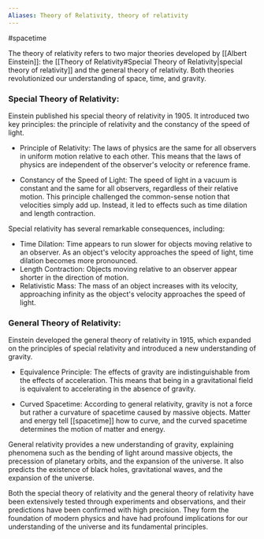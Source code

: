 ```yaml
---
Aliases: Theory of Relativity, theory of relativity
---
```

#spacetime

The theory of relativity refers to two major theories developed by [[Albert Einstein]]: the [[Theory of Relativity#Special Theory of Relativity|special theory of relativity]] and the general theory of relativity. Both theories revolutionized our understanding of space, time, and gravity.

### Special Theory of Relativity:
   Einstein published his special theory of relativity in 1905. It introduced two key principles: the principle of relativity and the constancy of the speed of light.

   - Principle of Relativity: The laws of physics are the same for all observers in uniform motion relative to each other. This means that the laws of physics are independent of the observer's velocity or reference frame.

   - Constancy of the Speed of Light: The speed of light in a vacuum is constant and the same for all observers, regardless of their relative motion. This principle challenged the common-sense notion that velocities simply add up. Instead, it led to effects such as time dilation and length contraction.

   Special relativity has several remarkable consequences, including:
   - Time Dilation: Time appears to run slower for objects moving relative to an observer. As an object's velocity approaches the speed of light, time dilation becomes more pronounced.
   - Length Contraction: Objects moving relative to an observer appear shorter in the direction of motion.
   - Relativistic Mass: The mass of an object increases with its velocity, approaching infinity as the object's velocity approaches the speed of light.

### General Theory of Relativity:
   Einstein developed the general theory of relativity in 1915, which expanded on the principles of special relativity and introduced a new understanding of gravity.

   - Equivalence Principle: The effects of gravity are indistinguishable from the effects of acceleration. This means that being in a gravitational field is equivalent to accelerating in the absence of gravity.

   - Curved Spacetime: According to general relativity, gravity is not a force but rather a curvature of spacetime caused by massive objects. Matter and energy tell [[spacetime]] how to curve, and the curved spacetime determines the motion of matter and energy.

   General relativity provides a new understanding of gravity, explaining phenomena such as the bending of light around massive objects, the precession of planetary orbits, and the expansion of the universe. It also predicts the existence of black holes, gravitational waves, and the expansion of the universe.

Both the special theory of relativity and the general theory of relativity have been extensively tested through experiments and observations, and their predictions have been confirmed with high precision. They form the foundation of modern physics and have had profound implications for our understanding of the universe and its fundamental principles.